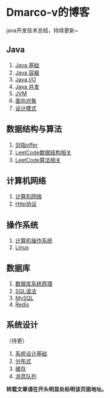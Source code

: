 # Dmarco-v的博客
java开发技术总结，持续更新~

## Java
1. [Java 基础](Java/Java基础.md)
3. [Java 容器](Java/Java容器.md)
4. [Java I/O](Java/JavaIO.md)
5. [Java 并发](Java/Java并发.md)
6. [JVM](url)
6. [面向对象](Java/Java面向对象.md)
7. [设计模式](Java/Java设计模式.md)

## 数据结构与算法
1. [剑指offer](数据结构与算法/剑指Offer.md)
2. [LeetCode数据结构相关](数据结构与算法/LeetCode数据结构相关.md)
3. [LeetCode算法相关](数据结构与算法/LeetCode算法相关.md)

## 计算机网络
1. [计算机网络](计算机网络/计算机网络.md)
2. [Http协议](url)

## 操作系统
1. [计算机操作系统](操作系统/计算机操作系统.md)
2. [Linux](url)

## 数据库
1. [数据库系统原理](url)
2. [SQL语法](url)
3. [MySQL](url)
4. [Redis](url)

## 系统设计

（待更）

1. [系统设计基础](url)
2. [分布式](url)
3. [缓存](url)
4. [消息队列](url)

**转载文章请在开头明显处标明该页面地址。**